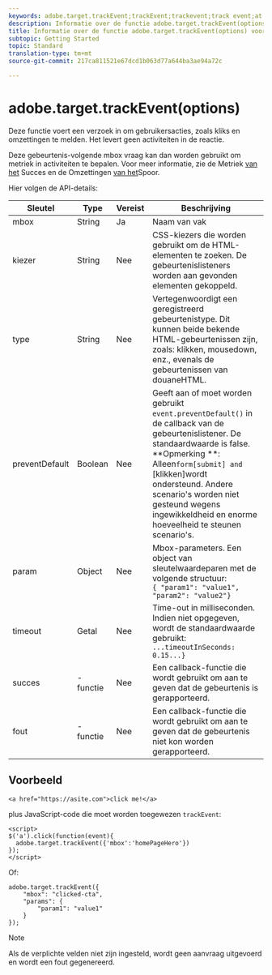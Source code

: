 ```yaml
---
keywords: adobe.target.trackEvent;trackEvent;trackevent;track event;at.js;functions;function;preventDefault;preventdefault;prevent default
description: Informatie over de functie adobe.target.trackEvent(options) voor de Adobe Target-bibliotheek op .js JavaScript.
title: Informatie over de functie adobe.target.trackEvent(options) voor de Adobe Target-bibliotheek op .js JavaScript.
subtopic: Getting Started
topic: Standard
translation-type: tm+mt
source-git-commit: 217ca811521e67dcd1b063d77a644ba3ae94a72c

---
```



# adobe.target.trackEvent(options)

Deze functie voert een verzoek in om gebruikersacties, zoals kliks en omzettingen te melden. Het levert geen activiteiten in de reactie.

Deze gebeurtenis-volgende mbox vraag kan dan worden gebruikt om metriek in activiteiten te bepalen. Voor meer informatie, zie de Metriek [van het](../../c-activities/r-success-metrics/success-metrics.md#reference_D011575C85DA48E989A244593D9B9924) Succes en de Omzettingen [van het](../../c-implementing-target/c-implementing-target-for-client-side-web/how-to-deployatjs/implementing-target-without-a-tag-manager.md#task_E85D2F64FEB84201A594F2288FABF053)Spoor.

Hier volgen de API-details:

| Sleutel | Type | Vereist | Beschrijving |
|--- |--- |--- |--- |
| mbox | String | Ja | Naam van vak |
| kiezer | String | Nee | CSS-kiezers die worden gebruikt om de HTML-elementen te zoeken. De gebeurtenislisteners worden aan gevonden elementen gekoppeld. |
| type | String | Nee | Vertegenwoordigt een geregistreerd gebeurtenistype. Dit kunnen beide bekende HTML-gebeurtenissen zijn, zoals: klikken, mousedown, enz., evenals de gebeurtenissen van douaneHTML. |
| preventDefault | Boolean | Nee | Geeft aan of moet worden gebruikt `event.preventDefault()` in de callback van de gebeurtenislistener. De standaardwaarde is false.<br>**Opmerking **: Alleen`form[submit] and `[klikken]wordt ondersteund. Andere scenario&#39;s worden niet gesteund wegens ingewikkeldheid en enorme hoeveelheid te steunen scenario&#39;s. |
| param | Object | Nee | Mbox-parameters. Een object van sleutelwaardeparen met de volgende structuur:<br>`{ "param1": "value1", "param2": "value2"}` |
| timeout | Getal | Nee | Time-out in milliseconden.<br>Indien niet opgegeven, wordt de standaardwaarde gebruikt:<br>`...timeoutInSeconds: 0.15...}` |
| succes | -functie | Nee | Een callback-functie die wordt gebruikt om aan te geven dat de gebeurtenis is gerapporteerd. |
| fout | -functie | Nee | Een callback-functie die wordt gebruikt om aan te geven dat de gebeurtenis niet kon worden gerapporteerd. |

## Voorbeeld

```
<a href="https://asite.com">click me!</a> 
```

plus JavaScript-code die moet worden toegewezen `trackEvent`:

```
<script> 
$('a').click(function(event){ 
  adobe.target.trackEvent({'mbox':'homePageHero'}) 
}); 
</script> 
```

Of:

```
adobe.target.trackEvent({ 
    "mbox": "clicked-cta", 
    "params": { 
        "param1": "value1" 
    } 
});
```

>[!NOTE]
>
>Als de verplichte velden niet zijn ingesteld, wordt geen aanvraag uitgevoerd en wordt een fout gegenereerd.